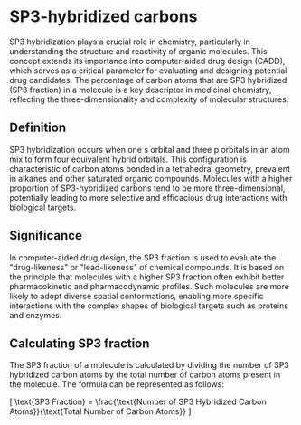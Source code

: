 # SP3-hybridized carbons

SP3 hybridization plays a crucial role in chemistry, particularly in understanding the structure and reactivity of organic molecules.
This concept extends its importance into computer-aided drug design (CADD), which serves as a critical parameter for evaluating and designing potential drug candidates.
The percentage of carbon atoms that are SP3 hybridized (SP3 fraction) in a molecule is a key descriptor in medicinal chemistry, reflecting the three-dimensionality and complexity of molecular structures.

## Definition

SP3 hybridization occurs when one s orbital and three p orbitals in an atom mix to form four equivalent hybrid orbitals.
This configuration is characteristic of carbon atoms bonded in a tetrahedral geometry, prevalent in alkanes and other saturated organic compounds.
Molecules with a higher proportion of SP3-hybridized carbons tend to be more three-dimensional, potentially leading to more selective and efficacious drug interactions with biological targets.

## Significance

In computer-aided drug design, the SP3 fraction is used to evaluate the "drug-likeness" or "lead-likeness" of chemical compounds.
It is based on the principle that molecules with a higher SP3 fraction often exhibit better pharmacokinetic and pharmacodynamic profiles.
Such molecules are more likely to adopt diverse spatial conformations, enabling more specific interactions with the complex shapes of biological targets such as proteins and enzymes.

## Calculating SP3 fraction

The SP3 fraction of a molecule is calculated by dividing the number of SP3 hybridized carbon atoms by the total number of carbon atoms present in the molecule.
The formula can be represented as follows:

\[ \text{SP3 Fraction} = \frac{\text{Number of SP3 Hybridized Carbon Atoms}}{\text{Total Number of Carbon Atoms}} \]
